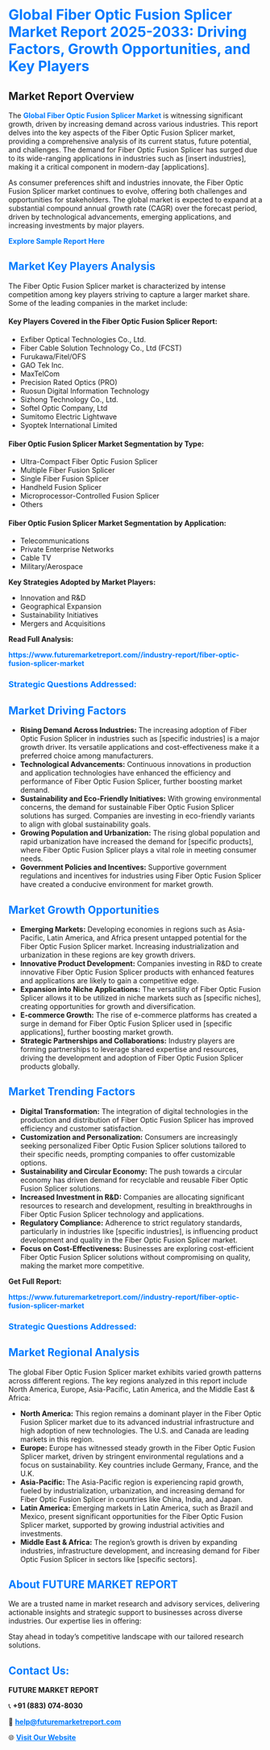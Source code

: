<h1 style="color: #007BFF;">Global Fiber Optic Fusion Splicer Market Report 2025-2033: Driving Factors, Growth Opportunities, and Key Players</h1>

<section id="overview">
<h2>Market Report Overview</h2>
<p>The <a href="https://www.futuremarketreport.com//industry-report/fiber-optic-fusion-splicer-market" style="color: #007BFF; text-decoration: none;"><strong>Global Fiber Optic Fusion Splicer Market</strong></a> is witnessing significant growth, driven by increasing demand across various industries. This report delves into the key aspects of the Fiber Optic Fusion Splicer market, providing a comprehensive analysis of its current status, future potential, and challenges. The demand for Fiber Optic Fusion Splicer has surged due to its wide-ranging applications in industries such as [insert industries], making it a critical component in modern-day [applications].</p>
<p>As consumer preferences shift and industries innovate, the Fiber Optic Fusion Splicer market continues to evolve, offering both challenges and opportunities for stakeholders. The global market is expected to expand at a substantial compound annual growth rate (CAGR) over the forecast period, driven by technological advancements, emerging applications, and increasing investments by major players.</p>
</section>

<section id="overview">
<p><a href="https://www.futuremarketreport.com//request-sample/reportId=52978" style="color: #007BFF; text-decoration: none;"><strong>Explore Sample Report Here</strong></a></p>
</section>

<section id="key-players">
<h2 style="color: #007BFF;">Market Key Players Analysis</h2>
<p>The Fiber Optic Fusion Splicer market is characterized by intense competition among key players striving to capture a larger market share. Some of the leading companies in the market include:</p>
<h4>Key Players Covered in the Fiber Optic Fusion Splicer Report:</h4>
<ul><li>Exfiber Optical Technologies Co., Ltd.</li><li>Fiber Cable Solution Technology Co., Ltd (FCST)</li><li>Furukawa/Fitel/OFS</li><li>GAO Tek Inc.</li><li>MaxTelCom</li><li>Precision Rated Optics (PRO)</li><li>Ruosun Digital Information Technology</li><li>Sizhong Technology Co., Ltd.</li><li>Softel Optic Company, Ltd</li><li>Sumitomo Electric Lightwave</li><li>Syoptek International Limited</li></ul>
<h4>Fiber Optic Fusion Splicer Market Segmentation by Type:</h4>
<ul><li>Ultra-Compact Fiber Optic Fusion Splicer</li><li>Multiple Fiber Fusion Splicer</li><li>Single Fiber Fusion Splicer</li><li>Handheld Fusion Splicer</li><li>Microprocessor-Controlled Fusion Splicer</li><li>Others</li></ul>

<h4>Fiber Optic Fusion Splicer Market Segmentation by Application:</h4>
<ul><li>Telecommunications</li><li>Private Enterprise Networks</li><li>Cable TV</li><li>Military/Aerospace</li></ul>
<p><strong>Key Strategies Adopted by Market Players:</strong></p>
<ul>
<li>Innovation and R&D</li>
<li>Geographical Expansion</li>
<li>Sustainability Initiatives</li>
<li>Mergers and Acquisitions</li>
</ul>
</section>

<section>
<p><strong>Read Full Analysis: </strong></p><a href="https://www.futuremarketreport.com//industry-report/fiber-optic-fusion-splicer-market" style="color: #007BFF; text-decoration: none;"><strong>https://www.futuremarketreport.com//industry-report/fiber-optic-fusion-splicer-market</strong></a>
<h3 style="color: #007BFF;">Strategic Questions Addressed:</h3>
</section>

<section id="driving-factors">
<h2 style="color: #007BFF;">Market Driving Factors</h2>
<ul>
<li><strong>Rising Demand Across Industries:</strong> The increasing adoption of Fiber Optic Fusion Splicer in industries such as [specific industries] is a major growth driver. Its versatile applications and cost-effectiveness make it a preferred choice among manufacturers.</li>
<li><strong>Technological Advancements:</strong> Continuous innovations in production and application technologies have enhanced the efficiency and performance of Fiber Optic Fusion Splicer, further boosting market demand.</li>
<li><strong>Sustainability and Eco-Friendly Initiatives:</strong> With growing environmental concerns, the demand for sustainable Fiber Optic Fusion Splicer solutions has surged. Companies are investing in eco-friendly variants to align with global sustainability goals.</li>
<li><strong>Growing Population and Urbanization:</strong> The rising global population and rapid urbanization have increased the demand for [specific products], where Fiber Optic Fusion Splicer plays a vital role in meeting consumer needs.</li>
<li><strong>Government Policies and Incentives:</strong> Supportive government regulations and incentives for industries using Fiber Optic Fusion Splicer have created a conducive environment for market growth.</li>
</ul>
</section>

<section id="growth-opportunities">
<h2 style="color: #007BFF;">Market Growth Opportunities</h2>
<ul>
<li><strong>Emerging Markets:</strong> Developing economies in regions such as Asia-Pacific, Latin America, and Africa present untapped potential for the Fiber Optic Fusion Splicer market. Increasing industrialization and urbanization in these regions are key growth drivers.</li>
<li><strong>Innovative Product Development:</strong> Companies investing in R&D to create innovative Fiber Optic Fusion Splicer products with enhanced features and applications are likely to gain a competitive edge.</li>
<li><strong>Expansion into Niche Applications:</strong> The versatility of Fiber Optic Fusion Splicer allows it to be utilized in niche markets such as [specific niches], creating opportunities for growth and diversification.</li>
<li><strong>E-commerce Growth:</strong> The rise of e-commerce platforms has created a surge in demand for Fiber Optic Fusion Splicer used in [specific applications], further boosting market growth.</li>
<li><strong>Strategic Partnerships and Collaborations:</strong> Industry players are forming partnerships to leverage shared expertise and resources, driving the development and adoption of Fiber Optic Fusion Splicer products globally.</li>
</ul>
</section>

<section id="trending-factors">
<h2 style="color: #007BFF;">Market Trending Factors</h2>
<ul>
<li><strong>Digital Transformation:</strong> The integration of digital technologies in the production and distribution of Fiber Optic Fusion Splicer has improved efficiency and customer satisfaction.</li>
<li><strong>Customization and Personalization:</strong> Consumers are increasingly seeking personalized Fiber Optic Fusion Splicer solutions tailored to their specific needs, prompting companies to offer customizable options.</li>
<li><strong>Sustainability and Circular Economy:</strong> The push towards a circular economy has driven demand for recyclable and reusable Fiber Optic Fusion Splicer solutions.</li>
<li><strong>Increased Investment in R&D:</strong> Companies are allocating significant resources to research and development, resulting in breakthroughs in Fiber Optic Fusion Splicer technology and applications.</li>
<li><strong>Regulatory Compliance:</strong> Adherence to strict regulatory standards, particularly in industries like [specific industries], is influencing product development and quality in the Fiber Optic Fusion Splicer market.</li>
<li><strong>Focus on Cost-Effectiveness:</strong> Businesses are exploring cost-efficient Fiber Optic Fusion Splicer solutions without compromising on quality, making the market more competitive.</li>
</ul>
</section>

<section>
<p><strong>Get Full Report: </strong></p><a href="https://www.futuremarketreport.com//industry-report/fiber-optic-fusion-splicer-market" style="color: #007BFF; text-decoration: none;"><strong>https://www.futuremarketreport.com//industry-report/fiber-optic-fusion-splicer-market</strong></a>
<h3 style="color: #007BFF;">Strategic Questions Addressed:</h3>
</section>


<section id="regional-analysis">
<h2 style="color: #007BFF;">Market Regional Analysis</h2>
<p>The global Fiber Optic Fusion Splicer market exhibits varied growth patterns across different regions. The key regions analyzed in this report include North America, Europe, Asia-Pacific, Latin America, and the Middle East & Africa:</p>
<ul>
<li><strong>North America:</strong> This region remains a dominant player in the Fiber Optic Fusion Splicer market due to its advanced industrial infrastructure and high adoption of new technologies. The U.S. and Canada are leading markets in this region.</li>
<li><strong>Europe:</strong> Europe has witnessed steady growth in the Fiber Optic Fusion Splicer market, driven by stringent environmental regulations and a focus on sustainability. Key countries include Germany, France, and the U.K.</li>
<li><strong>Asia-Pacific:</strong> The Asia-Pacific region is experiencing rapid growth, fueled by industrialization, urbanization, and increasing demand for Fiber Optic Fusion Splicer in countries like China, India, and Japan.</li>
<li><strong>Latin America:</strong> Emerging markets in Latin America, such as Brazil and Mexico, present significant opportunities for the Fiber Optic Fusion Splicer market, supported by growing industrial activities and investments.</li>
<li><strong>Middle East & Africa:</strong> The region’s growth is driven by expanding industries, infrastructure development, and increasing demand for Fiber Optic Fusion Splicer in sectors like [specific sectors].</li>
</ul>
</section>

<footer>
<h2 style="color: #007BFF;">About FUTURE MARKET REPORT</h2>
<p>We are a trusted name in market research and advisory services, delivering actionable insights and strategic support to businesses across diverse industries. Our expertise lies in offering:</p>

<p>Stay ahead in today’s competitive landscape with our tailored research solutions.</p>

<h2 style="color: #007BFF;">Contact Us:</h2>
<p><strong>FUTURE MARKET REPORT</strong></p>
<p>📞 <strong>+91 (883) 074-8030</strong></p>
<p>📧 <strong><a href="mailto:help@futuremarketreport.com" style="color: #007BFF;">help@futuremarketreport.com</a></strong></p>
<p>🌐 <strong><a href="https://www.futuremarketreport.com/" style="color: #007BFF;">Visit Our Website</a></strong></p>
</footer>
